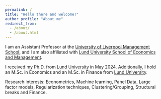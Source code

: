```yaml
---
permalink: /
title: "Hello there and welcome!"
author_profile: "About me"
redirect_from: 
  - /about/
  - /about.html
---
```


I am an Assistant Professor at the [University of Liverpool Management School](https://www.liverpool.ac.uk/management/), and I am also affiliated with [Lund University School of Economics and Management](https://www.lusem.lu.se/).

I received my Ph.D. from [Lund University](https://www.lu.se/) in May 2024. Additionally, I hold an M.Sc. in Economics and an M.Sc. in Finance from [Lund University](https://www.lu.se/). 

Research interests: Econometrics, Machine learning, Panel Data,  Large factor models, Regularization techniques, Clustering/Grouping, Structural breaks and Finance.

